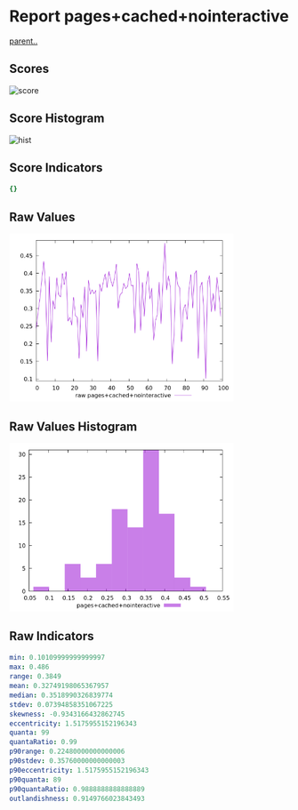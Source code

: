 # Report pages+cached+nointeractive

[parent..](./..)  


## Scores

![score](./score.png)  

## Score Histogram

![hist](./hist.png)  

## Score Indicators

```yaml
{}

```

## Raw Values

![raw](./raw.png)  

## Raw Values Histogram

![raw hist](./raw_hist.png)  

## Raw Indicators

```yaml
min: 0.10109999999999997
max: 0.486
range: 0.3849
mean: 0.32749198065367957
median: 0.3518990326839774
stdev: 0.07394858351067225
skewness: -0.9343166432862745
eccentricity: 1.5175955152196343
quanta: 99
quantaRatio: 0.99
p90range: 0.22480000000000006
p90stdev: 0.35760000000000003
p90eccentricity: 1.5175955152196343
p90quanta: 89
p90quantaRatio: 0.9888888888888889
outlandishness: 0.9149766023843493

```

<style>
  img {
    max-width: 80%;
  }
</style>
      
